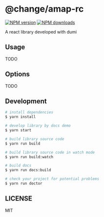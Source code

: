 # @change/amap-rc

[![NPM version](https://img.shields.io/npm/v/@change/amap-rc.svg?style=flat)](https://npmjs.org/package/@change/amap-rc)
[![NPM downloads](http://img.shields.io/npm/dm/@change/amap-rc.svg?style=flat)](https://npmjs.org/package/@change/amap-rc)

A react library developed with dumi

## Usage

TODO

## Options

TODO

## Development

```bash
# install dependencies
$ yarn install

# develop library by docs demo
$ yarn start

# build library source code
$ yarn run build

# build library source code in watch mode
$ yarn run build:watch

# build docs
$ yarn run docs:build

# check your project for potential problems
$ yarn run doctor
```

## LICENSE

MIT
